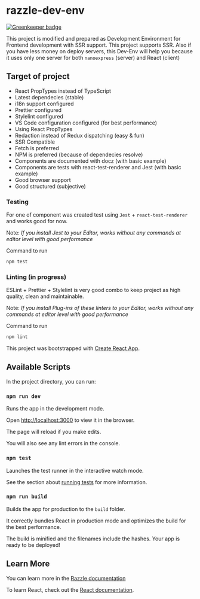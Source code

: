 # razzle-dev-env

[![Greenkeeper badge](https://badges.greenkeeper.io/dalisoft/razzle-dev-env.svg)](https://greenkeeper.io/)

This project is modified and prepared as Development Environment for Frontend development with SSR support. This project supports SSR. Also if you have less money on deploy servers, this Dev-Env will help you because it uses only one server for both `nanoexpress` (server) and React (client)

## Target of project

- React PropTypes instead of TypeScript
- Latest dependecies (stable)
- i18n support configured
- Prettier configured
- Stylelint configured
- VS Code configuration configured (for best performance)
- Using React PropTypes
- Redaction instead of Redux dispatching (easy & fun)
- SSR Compatible
- Fetch is preferred
- NPM is preferred (because of dependecies resolve)
- Components are documented with docz (with basic example)
- Components are tests with react-test-renderer and Jest (with basic example)
- Good browser support
- Good structured (subjective)

### Testing

For one of component was created test using `Jest` + `react-test-renderer` and works good for now.

Note: _If you install Jest to your Editor, works without any commands at editor level with good performance_

Command to run

```bash
npm test
```

### Linting (in progress)

ESLint + Prettier + Stylelint is very good combo to keep project as high quality, clean and maintainable.

Note: _If you install Plug-ins of these linters to your Editor, works without any commands at editor level with good performance_

Command to run

```bash
npm lint
```

This project was bootstrapped with [Create React App](https://github.com/facebook/create-react-app).

## Available Scripts

In the project directory, you can run:

### `npm run dev`

Runs the app in the development mode.

Open [http://localhost:3000](http://localhost:3000) to view it in the browser.

The page will reload if you make edits.

You will also see any lint errors in the console.

### `npm test`

Launches the test runner in the interactive watch mode.

See the section about [running tests](https://facebook.github.io/create-react-app/docs/running-tests) for more information.

### `npm run build`

Builds the app for production to the `build` folder.

It correctly bundles React in production mode and optimizes the build for the best performance.

The build is minified and the filenames include the hashes.
Your app is ready to be deployed!

## Learn More

You can learn more in the [Razzle documentation](https://github.com/jaredpalmer/razzle)

To learn React, check out the [React documentation](https://reactjs.org/).
